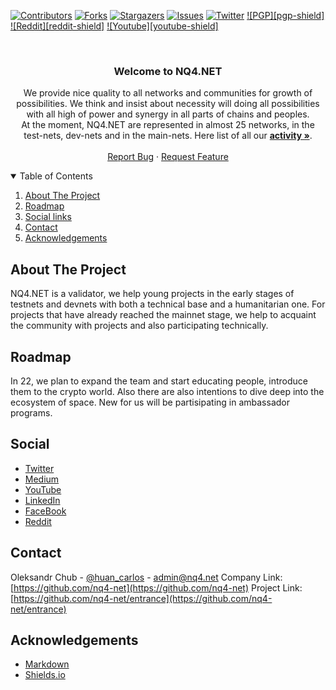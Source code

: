 [![Contributors][contributors-shield]][contributors-url]
[![Forks][forks-shield]][forks-url]
[![Stargazers][stars-shield]][stars-url]
[![Issues][issues-shield]][issues-url]
[![Twitter][twitter-shield]][twitter-url]
[![PGP][pgp-shield]][pgp-url]
[![Reddit][reddit-shield]][reddit-url]
[![Youtube][youtube-shield]][youtube-url]

<!-- PROJECT LOGO -->
<br />
<p align="center">

  <h3 align="center">Welcome to NQ4.NET</h3>

  <p align="center">
 We provide nice quality to all networks and communities for growth of possibilities.
We think and insist about necessity will doing all possibilities with all high of power and synergy in all parts of chains and peoples.
    <br />
    At the moment, NQ4.NET are represented in almost 25 networks, in the test-nets, dev-nets and in the main-nets. Here list of all our <a href="https://github.com/nq4-net/entrance/blob/main/activity.md"><strong>activity »</strong></a>.
    <br />
    <br />
    <a href="https://github.com/nq4-net/entrance/issues">Report Bug</a>
    ·
    <a href="https://github.com/nq4-net/entrance/issues">Request Feature</a>
  </p>
</p>
<!-- TABLE OF CONTENTS -->
<details open="open">
  <summary>Table of Contents</summary>
  <ol>
    <li><a href="#about-the-project">About The Project</a></li>
    <li><a href="#roadmap">Roadmap</a></li>
    <li><a href="#social">Social links</a></li>
    <li><a href="#contact">Contact</a></li>
    <li><a href="#acknowledgements">Acknowledgements</a></li>
  </ol>
</details>

<!-- ABOUT THE PROJECT -->
## About The Project

NQ4.NET is a validator, we help young projects in the early stages of testnets and devnets with both a technical base and a humanitarian one. For projects that have already reached the mainnet stage, we help to acquaint the community with projects and also participating technically.

<!-- ROADMAP -->
## Roadmap

In 22, we plan to expand the team and start educating people, introduce them to the crypto world. Also there are also intentions to dive deep into the ecosystem of space. New for us will be partisipating in ambassador programs.

<!-- SOCIAL -->
## Social
- [Twitter](https://twitter.com/nq4_net)
- [Medium](https://blog.nq4.net)
- [YouTube](https://www.youtube.com/channel/UCxf3QRE9wbjDPEF7XdqtHXw)
- [LinkedIn](https://www.linkedin.com/company/nq4-net/)
- [FaceBook](https://www.facebook.com/NQ4-101639349114420)
- [Reddit](https://www.reddit.com/r/NQ4/)

<!-- CONTACT -->
## Contact

Oleksandr Chub - [@huan_carlos](https://twitter.com/huan_carlos) - admin@nq4.net
Company Link: [https://github.com/nq4-net](https://github.com/nq4-net)
Project Link: [https://github.com/nq4-net/entrance](https://github.com/nq4-net/entrance)

<!-- ACKNOWLEDGEMENTS -->
## Acknowledgements
* [Markdown](https://daringfireball.net/projects/markdown/)
* [Shields.io](https://shields.io)

[contributors-shield]: https://img.shields.io/github/contributors/nq4-net/entrance
[contributors-url]: https://github.com/nq4-net/entrance/graphs/contributors
[forks-shield]: https://img.shields.io/github/forks/nq4-net/entrance
[forks-url]: https://github.com/nq4-net/entrance/network/members
[stars-shield]: https://img.shields.io/github/stars/nq4-net/entrance
[stars-url]: https://github.com/nq4-net/entrance/stargazers
[issues-shield]: https://img.shields.io/github/issues/nq4-net/entrance
[issues-url]: https://github.com/nq4-net/entrance/issues
[twitter-shield]: https://img.shields.io/twitter/url?url=https%3A%2F%2Fgithub.com%2Fnq4-net%2Fentrance%2F
[twitter-url]: https://twitter.com/nq4_net
[pgp-url]: https://img.shields.io/keybase/pgp/plusua
[reddit-url]: https://img.shields.io/reddit/subreddit-subscribers/NQ4?style=social
[youtube-url]: https://img.shields.io/youtube/channel/subscribers/UCxf3QRE9wbjDPEF7XdqtHXw?style=social